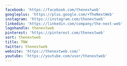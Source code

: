 ```yaml
---
facebook: 'https://facebook.com/thenextweb'
googleplus: 'https://plus.google.com/+TheNextWeb'
instagram: 'https://instagram.com/thenextweb'
linkedin: 'https://linkedin.com/company/the-next-web'
logohandle: thenextweb
pinterest: 'https://pinterest.com/thenextweb'
sort: thenextweb
title: TNW
twitter: thenextweb
website: 'https://thenextweb.com/'
youtube: 'https://youtube.com/user/thenextweb'
---
```

